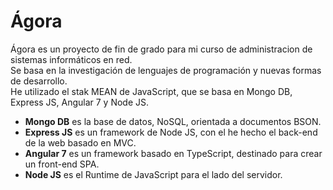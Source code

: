 # Ágora
Ágora es un proyecto de fin de grado para mi curso de administracion de sistemas informáticos en red.\
Se basa en la investigación de lenguajes de programación y nuevas formas de desarrollo.\
He utilizado el stak MEAN de JavaScript, que se basa en Mongo DB, Express JS, Angular 7 y Node JS.

* **Mongo DB** es la base de datos, NoSQL, orientada a documentos BSON.
* **Express JS** es un framework de Node JS, con el he hecho el back-end de la web basado en MVC.
* **Angular 7** es un framework basado en TypeScript, destinado para crear un front-end SPA.
* **Node JS** es el Runtime de JavaScript para el lado del servidor.
